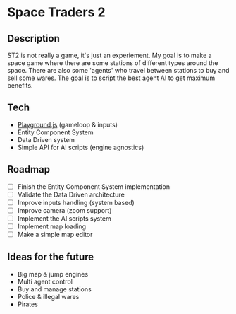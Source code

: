 # Space Traders 2

## Description

ST2 is not really a game, it's just an experiement.
My goal is to make a space game where there are some stations of different types around the space.
There are also some 'agents' who travel between stations to buy and sell some wares.
The goal is to script the best agent AI to get maximum benefits.

## Tech

- [Playground.js](http://playgroundjs.com) (gameloop & inputs)
- Entity Component System
- Data Driven system
- Simple API for AI scripts (engine agnostics)

## Roadmap

- [ ] Finish the Entity Component System implementation
- [ ] Validate the Data Driven architecture
- [ ] Improve inputs handling (system based)
- [ ] Improve camera (zoom support)
- [ ] Implement the AI scripts system
- [ ] Implement map loading
- [ ] Make a simple map editor

## Ideas for the future

- Big map & jump engines
- Multi agent control
- Buy and manage stations
- Police & illegal wares
- Pirates

